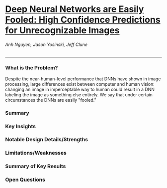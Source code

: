 # [Deep Neural Networks are Easily Fooled: High Confidence Predictions for Unrecognizable Images](https://arxiv.org/pdf/1412.1897.pdf)

###### Anh Nguyen, Jason Yosinski, Jeff Clune

---

### What is the Problem?

Despite the near-human-level performance that DNNs have shown in image processing, large differences exist between computer and human vision: changing an image in imperceptable way to human could result in a DNN labeling the image as something else entirely. We say that under certain circumstances the DNNs are easily "fooled."

### Summary

### Key Insights

### Notable Design Details/Strengths

### Limitations/Weaknesses

### Summary of Key Results

### Open Questions

